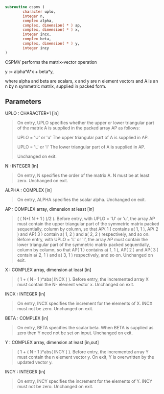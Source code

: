 ```fortran
subroutine cspmv (
        character uplo,
        integer n,
        complex alpha,
        complex, dimension( * ) ap,
        complex, dimension( * ) x,
        integer incx,
        complex beta,
        complex, dimension( * ) y,
        integer incy
)
```

CSPMV  performs the matrix-vector operation

y := alpha\*A\*x + beta\*y,

where alpha and beta are scalars, x and y are n element vectors and
A is an n by n symmetric matrix, supplied in packed form.

## Parameters
UPLO : CHARACTER\*1 [in]
> On entry, UPLO specifies whether the upper or lower
> triangular part of the matrix A is supplied in the packed
> array AP as follows:
> 
> UPLO = 'U' or 'u'   The upper triangular part of A is
> supplied in AP.
> 
> UPLO = 'L' or 'l'   The lower triangular part of A is
> supplied in AP.
> 
> Unchanged on exit.

N : INTEGER [in]
> On entry, N specifies the order of the matrix A.
> N must be at least zero.
> Unchanged on exit.

ALPHA : COMPLEX [in]
> On entry, ALPHA specifies the scalar alpha.
> Unchanged on exit.

AP : COMPLEX array, dimension at least [in]
> ( ( N\*( N + 1 ) )/2 ).
> Before entry, with UPLO = 'U' or 'u', the array AP must
> contain the upper triangular part of the symmetric matrix
> packed sequentially, column by column, so that AP( 1 )
> contains a( 1, 1 ), AP( 2 ) and AP( 3 ) contain a( 1, 2 )
> and a( 2, 2 ) respectively, and so on.
> Before entry, with UPLO = 'L' or 'l', the array AP must
> contain the lower triangular part of the symmetric matrix
> packed sequentially, column by column, so that AP( 1 )
> contains a( 1, 1 ), AP( 2 ) and AP( 3 ) contain a( 2, 1 )
> and a( 3, 1 ) respectively, and so on.
> Unchanged on exit.

X : COMPLEX array, dimension at least [in]
> ( 1 + ( N - 1 )\*abs( INCX ) ).
> Before entry, the incremented array X must contain the N-
> element vector x.
> Unchanged on exit.

INCX : INTEGER [in]
> On entry, INCX specifies the increment for the elements of
> X. INCX must not be zero.
> Unchanged on exit.

BETA : COMPLEX [in]
> On entry, BETA specifies the scalar beta. When BETA is
> supplied as zero then Y need not be set on input.
> Unchanged on exit.

Y : COMPLEX array, dimension at least [in,out]
> ( 1 + ( N - 1 )\*abs( INCY ) ).
> Before entry, the incremented array Y must contain the n
> element vector y. On exit, Y is overwritten by the updated
> vector y.

INCY : INTEGER [in]
> On entry, INCY specifies the increment for the elements of
> Y. INCY must not be zero.
> Unchanged on exit.
